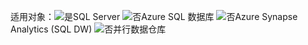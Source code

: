 <Token>适用对象：![是](media/yes.png)SQL Server ![否](media/no.png)Azure SQL 数据库 ![否](media/no.png)Azure Synapse Analytics (SQL DW) ![否](media/no.png)并行数据仓库</Token> 

